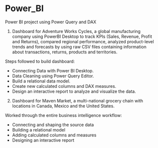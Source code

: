 # Power_BI
Power BI project using Power Query and DAX

1. Dashboard for Adventure Works Cycles, a global manufacturing company using PowerBI Desktop to track KPIs (Sales, Revenue, Profit and Returns), compared regional performance, analyzed product-level trends and forecasts by using raw CSV files containing information about transactions, returns, products and territories.

Steps followed to build dashboard:
- Connecting Data with Power BI Desktop.
- Data Cleaning using Power Query Editor.
- Build a relational data model.
- Create new calculated columns and DAX measures.
- Design an interactive report to analyze and visualize the data.


2. Dashboard for Maven Market, a multi-national grocery chain with locations in Canada, Mexico and the United States.

Worked through the entire business intelligence workflow: 
- Connecting and shaping the source data
- Building a relational model 
- Adding calculated columns and measures 
- Designing an interactive report
